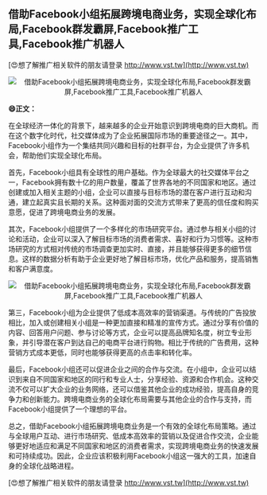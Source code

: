 ## **借助Facebook小组拓展跨境电商业务，实现全球化布局,Facebook群发霸屏,Facebook推广工具,Facebook推广机器人**

[😍想了解推广相关软件的朋友请登录 http://www.vst.tw](http://www.vst.tw)

 <center><img src="https://vst.tw/MP4/tuiguang/png/8.png" alt="借助Facebook小组拓展跨境电商业务，实现全球化布局,Facebook群发霸屏,Facebook推广工具,Facebook推广机器人"></center>

**😄正文：**

在全球经济一体化的背景下，越来越多的企业开始意识到跨境电商的巨大商机。而在这个数字化时代，社交媒体成为了企业拓展国际市场的重要途径之一。其中，Facebook小组作为一个集结共同兴趣和目标的社群平台，为企业提供了许多机会，帮助他们实现全球化布局。

首先，Facebook小组具有全球性的用户基础。作为全球最大的社交媒体平台之一，Facebook拥有数十亿的用户数量，覆盖了世界各地的不同国家和地区。通过创建或加入相关主题的小组，企业可以直接与目标市场的潜在客户进行互动和沟通，建立起真实且长期的关系。这种面对面的交流方式带来了更高的信任度和购买意愿，促进了跨境电商业务的发展。

其次，Facebook小组提供了一个多样化的市场研究平台。通过参与相关小组的讨论和活动，企业可以深入了解目标市场的消费者需求、喜好和行为习惯等。这种市场研究的方式相对传统的市场调查更加实时、直接，并且能够获得更多的细节信息。这样的数据分析有助于企业更好地了解目标市场，优化产品和服务，提高销售和客户满意度。

 <center><img src="https://vst.tw/MP4/tuiguang/png/4.png" alt="借助Facebook小组拓展跨境电商业务，实现全球化布局,Facebook群发霸屏,Facebook推广工具,Facebook推广机器人"></center>

第三，Facebook小组为企业提供了低成本高效率的营销渠道。与传统的广告投放相比，加入或创建相关小组是一种更加直接和精准的宣传方式。通过分享有价值的内容、回答用户问题、参与讨论等方式，企业可以提高品牌知名度，树立专业形象，并引导潜在客户到达自己的电商平台进行购物。相比于传统的广告费用，这种营销方式成本更低，同时也能够获得更高的点击率和转化率。

最后，Facebook小组还可以促进企业之间的合作与交流。在小组中，企业可以结识到来自不同国家和地区的同行和专业人士，分享经验、资源和合作机会。这种交流不仅可以扩大企业的业务网络，还可以借鉴其他企业的成功经验，提高自身的竞争力和创新能力。跨境电商业务的全球化布局需要与其他企业的合作与支持，而Facebook小组提供了一个理想的平台。

总之，借助Facebook小组拓展跨境电商业务是一个有效的全球化布局策略。通过与全球用户互动、进行市场研究、低成本高效率的营销以及促进合作交流，企业能够更好地适应和满足不同国家和地区的消费者需求，实现跨境电商业务的快速发展和可持续成功。因此，企业应该积极利用Facebook小组这一强大的工具，加速自身的全球化战略进程。

[😍想了解推广相关软件的朋友请登录 http://www.vst.tw](http://www.vst.tw)



